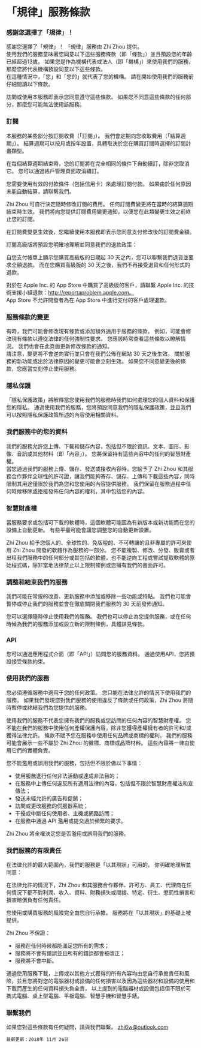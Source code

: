 # 「規律」服務條款


### 感謝您選擇了「規律」！

感謝您選擇了「規律」！ 「規律」服務由 Zhi Zhou 提供。  
使用我們的服務意味著您同意以下這些服務條款（即「條款」）並且預設您的年齡已經超過13歲。 如果您是作為機構代表或法人（即「機構」）來使用我們的服務，那麼您將代表機構預設同意以下這些條款。  
在這種情況中，「您」和「您的」就代表了您的機構。 請在開始使用我們的服務前仔細閱讀以下條款。

訪問或使用本服務即表示您同意遵守這些條款。 如果您不同意這些條款的任何部分，那麼您可能無法使用該服務。


### 訂閱

本服務的某些部分按訂閱收費（「訂閱」）。 我們會定期向您收取費用（「結算週期」）。 結算週期可以按月或按年設置，具體取決於您在購買訂閱時選擇的訂閱計畫類型。

在每個結算週期結束時，您的訂閱將在完全相同的條件下自動續訂，除非您取消它。 您可以通過帳戶管理頁面取消續訂。

您需要使用有效的付款條件（包括信用卡）來處理訂閱付款。 如果由於任何原因未能自動結算，請聯繫我們。

Zhi Zhou 可自行決定隨時修改訂閱的費用。 任何訂閱費變更將在當時的結算週期結束時生效。 我們將向您提供訂閱費用變更通知，以便您在此類變更生效之前終止您的訂閱。

在訂閱費變更生效後，您繼續使用本服務即表示您同意支付修改後的訂閱費金額。

訂閱高級版將預設您明確地理解並同意我們的退款政策：

自您支付帳單上顯示您購買高級版的日期起 30 天之內，您可以聯繫我們退貨並要求全額退款。 而在您購買高級版的 30 天之後，我們不再接受退貨和任何形式的退款。

對於在 Apple Inc. 的 App Store 中購買了高級版的客戶，請聯繫 Apple Inc. 的技術支援小組退款：http://reportaproblem.apple.com。  
App Store 不允許開發者為在 App Store 中進行支付的客戶處理退款。


### 服務條款的變更

有時，我們可能會修改現有條款或添加額外適用于服務的條款。 例如，可能會修改現有條款以遵從法律的任何強制性要求。 您應該時常查看這些條款以瞭解情況。 我們也會在此頁面更新修改條款的通知。  
請注意，變更將不會逆向實行並只會在我們公佈在網站 30 天之後生效。 關於服務的新功能或出於法律原因的變更可能會立刻生效。 如果您不同意變更後的條款，您應當立刻停止使用服務。


### 隱私保護

「隱私保護政策」將解釋當您使用我們的服務時我們如何處理您的個人資料和保護您的隱私。 通過使用我們的服務，您將預設同意我們的隱私保護政策，並且我們可以按照隱私保護政策所述的內容使用相關資料。


### 我們服務中的您的資料

我們的服務允許您上傳、下載和儲存內容，包括但不限於資訊、文本、圖形、影像、音訊或其他材料（即「內容」）。 您將保留持有這些內容中的任何的智慧財產權。  
當您通過我們的服務上傳、儲存、發送或接收內容時，您給予了 Zhi Zhou 和其服務合作夥伴全球性的許可證，讓我們能夠寄存、儲存、上傳和下載這些內容，同時限制其用途僅限於我們為您和您使用的內容提供服務。 我們保留在服務過程中任何時候移除或拒接發佈任何內容的權利，其中包括您的內容。


### 智慧財產權

當服務要求或包括可下載的軟體時，這個軟體可能因為有新版本或新功能而在您的設備上自動更新。 有些平臺可能會讓您調整您的自動更新設置。

Zhi Zhou 給予您個人的、全球性的、免版稅的、不可轉讓的且非專屬的許可來使用 Zhi Zhou 開發的軟體作為服務的一部分。 您不能複製、修改、分發、販賣或者出租我們服務中的任何部分或其包括的軟體，也不能逆向工程或嘗試提取軟體的原始程式碼，除非當地法律禁止以上限制條例或您擁有我們的書面許可。


### 調整和結束我們的服務

我們可能在常規的改善、更新服務中添加或移除一些功能或特點。 我們也可能會暫停或停止我們的服務並會在徹底關閉我們服務的 30 天前發佈通知。

您可以選擇隨時停止使用我們的服務。 我們也可以停止為您提供服務，或在任何時候為我們的服務添加或設立新的限制條例，具體詳見條款。


### API

您可以通過應用程式介面（即「API」）訪問您的服務資料。 通過使用API，您將預設接受條款約束。


### 使用我們的服務

您必須遵循服務中適用于您的任何政策。 您只能在法律允許的情況下使用我們的服務。 如果我們發現您對我們服務的使用違反了條款或任何政策，Zhi Zhou 將隨時暫停或終結我們為您提供的服務。

使用我們的服務不代表您擁有我們的服務或您訪問的任何內容的智慧財產權。 您不能在我們的服務中使用任何產權保護內容，除非您獲得產權擁有者的許可和/或獲得法律允許。 條款不賦予您在服務中使用任何品牌或商標的權利。 我們的服務可能會展示一些不屬於 Zhi Zhou 的徽標、商標或品牌材料。 這些內容將一律由使用它們的實體負責。

您不能濫用或誤用我們的服務，包括但不限於做以下事情：

* 使用服務進行任何非法活動或達成非法目的；
* 在服務中上傳任何違反所有適用法律的內容，包括但不限於智慧財產權法和宣傳法；
* 發送未經允許的廣告和促銷；
* 訪問或更改服務的伺服器系統；
* 干擾或中斷任何使用者、主機或網路訪問；
* 在服務中通過 API 濫用或提交過於頻繁的要求。

Zhi Zhou 將全權決定您是否濫用或誤用我們的服務。


### 我們服務的有限責任

在法律允許的最大範圍內，我們的服務是「以其現狀」可用的。 你明確地理解並同意：

在法律允許的情況下，Zhi Zhou 和其服務合作夥伴、許可方、員工、代理商在任何情況下都不對利潤、收入、資料、財務損失或間接、特定、衍生、懲罰性損害和損害賠償負有任何責任。

您使用或購買服務的風險完全由您自行承擔。 服務將在「以其現狀」的基礎上被提供。

Zhi Zhou 不保證：

* 服務在任何時候都能滿足您所有的需求；
* 服務將不會有錯誤並且所有的錯誤都會被改正；
* 服務將不會中斷。

通過使用服務下載，上傳或以其他方式獲得的所有內容均由您自行承擔責任和風險，並且您將對您的電腦器材或設備的任何損害以及因為這些器材和設備的使用和下載而產生的任何資料損失負全責， 以上提到的電腦器材或設備包括但不限於可擕式電腦、桌上型電腦、平板電腦、智慧手機和智慧手錶。


### 聯繫我們

如果您對這些條款有任何疑問，請與我們聯繫。 zhi6w@outlook.com

```最新更新：2018年 11月 26日```
